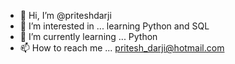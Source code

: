 - 👋 Hi, I’m @priteshdarji
- 👀 I’m interested in ... learning Python and SQL
- 🌱 I’m currently learning ... Python
- 📫 How to reach me ... pritesh_darji@hotmail.com


<!---
priteshdarji/priteshdarji is a ✨ special ✨ repository because its `README.md` (this file) appears on your GitHub profile.
You can click the Preview link to take a look at your changes.
--->
